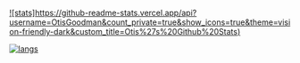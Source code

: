 [![stats]https://github-readme-stats.vercel.app/api?username=OtisGoodman&count_private=true&show_icons=true&theme=vision-friendly-dark&custom_title=Otis%27s%20Github%20Stats)](https://github-readme-stats.vercel.app/api?username=OtisGoodman&count_private=true&show_icons=true&theme=vision-friendly-dark&custom_title=Otis%27s%20Github%20Stats)

[![langs](https://github-readme-stats.vercel.app/api/top-langs/?username=OtisGoodman&layout=compact&theme=vision-friendly-dark)](https://github-readme-stats.vercel.app/api/top-langs/?username=OtisGoodman&layout=compact&theme=vision-friendly-darks)
